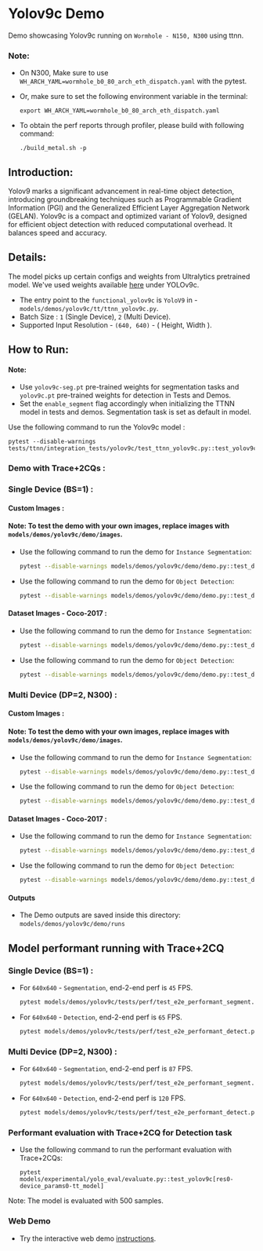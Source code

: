 # Yolov9c Demo
Demo showcasing Yolov9c running on `Wormhole - N150, N300` using ttnn.

### Note:

- On N300, Make sure to use `WH_ARCH_YAML=wormhole_b0_80_arch_eth_dispatch.yaml` with the pytest.

- Or, make sure to set the following environment variable in the terminal:
  ```
  export WH_ARCH_YAML=wormhole_b0_80_arch_eth_dispatch.yaml
  ```
- To obtain the perf reports through profiler, please build with following command:
  ```
  ./build_metal.sh -p
  ```

## Introduction:
Yolov9 marks a significant advancement in real-time object detection, introducing groundbreaking techniques such as Programmable Gradient Information (PGI) and the Generalized Efficient Layer Aggregation Network (GELAN). Yolov9c is a compact and optimized variant of Yolov9, designed for efficient object detection with reduced computational overhead. It balances speed and accuracy.

## Details:
The model picks up certain configs and weights from Ultralytics pretrained model. We've used weights available [here](https://docs.ultralytics.com/models/yolov9/#performance-on-ms-coco-dataset) under YOLOv9c.

- The entry point to the `functional_yolov9c` is `YoloV9` in - `models/demos/yolov9c/tt/ttnn_yolov9c.py`.
- Batch Size : `1` (Single Device), `2` (Multi Device).
- Supported Input Resolution - `(640, 640)` - ( Height, Width ).


## How to Run:
#### Note:
- Use `yolov9c-seg.pt` pre-trained weights for segmentation tasks and `yolov9c.pt` pre-trained weights for detection in Tests and Demos.
- Set the `enable_segment` flag accordingly when initializing the TTNN model in tests and demos. Segmentation task is set as default in model.


Use the following command to run the Yolov9c model :

  ```
  pytest --disable-warnings tests/ttnn/integration_tests/yolov9c/test_ttnn_yolov9c.py::test_yolov9c
  ```

### Demo with Trace+2CQs :

### Single Device (BS=1) :

#### Custom Images :

#### Note: To test the demo with your own images, replace images with `models/demos/yolov9c/demo/images`.

- Use the following command to run the demo for `Instance Segmentation`:

  ```bash
  pytest --disable-warnings models/demos/yolov9c/demo/demo.py::test_demo_segment
  ```

- Use the following command to run the demo for `Object Detection`:

  ```bash
  pytest --disable-warnings models/demos/yolov9c/demo/demo.py::test_demo_detect
  ```

#### Dataset Images - Coco-2017 :

- Use the following command to run the demo for `Instance Segmentation`:

  ```bash
  pytest --disable-warnings models/demos/yolov9c/demo/demo.py::test_demo_segment_dataset
  ```

- Use the following command to run the demo for `Object Detection`:

  ```bash
  pytest --disable-warnings models/demos/yolov9c/demo/demo.py::test_demo_detect_dataset
  ```

### Multi Device (DP=2, N300) :

#### Custom Images :

#### Note: To test the demo with your own images, replace images with `models/demos/yolov9c/demo/images`.

- Use the following command to run the demo for `Instance Segmentation`:

  ```bash
  pytest --disable-warnings models/demos/yolov9c/demo/demo.py::test_demo_segment_dp
  ```

- Use the following command to run the demo for `Object Detection`:

  ```bash
  pytest --disable-warnings models/demos/yolov9c/demo/demo.py::test_demo_detect_dp
  ```

#### Dataset Images - Coco-2017 :

- Use the following command to run the demo for `Instance Segmentation`:

  ```bash
  pytest --disable-warnings models/demos/yolov9c/demo/demo.py::test_demo_segment_dataset_dp
  ```

- Use the following command to run the demo for `Object Detection`:

  ```bash
  pytest --disable-warnings models/demos/yolov9c/demo/demo.py::test_demo_detect_dataset_dp
  ```

#### Outputs
- The Demo outputs are saved inside this directory: `models/demos/yolov9c/demo/runs`


## Model performant running with Trace+2CQ

### Single Device (BS=1) :

- For `640x640` - `Segmentation`, end-2-end perf is `45` FPS.

  ```bash
  pytest models/demos/yolov9c/tests/perf/test_e2e_performant_segment.py::test_e2e_performant
  ```

- For `640x640` - `Detection`, end-2-end perf is `65` FPS.

  ```bash
  pytest models/demos/yolov9c/tests/perf/test_e2e_performant_detect.py::test_e2e_performant
  ```

### Multi Device (DP=2, N300) :

- For `640x640` - `Segmentation`, end-2-end perf is `87` FPS.

  ```bash
  pytest models/demos/yolov9c/tests/perf/test_e2e_performant_segment.py::test_e2e_performant_dp
  ```

- For `640x640` - `Detection`, end-2-end perf is `120` FPS.

  ```bash
  pytest models/demos/yolov9c/tests/perf/test_e2e_performant_detect.py::test_e2e_performant_dp
  ```

### Performant evaluation with Trace+2CQ for Detection task

- Use the following command to run the performant evaluation with Trace+2CQs:

  ```
  pytest models/experimental/yolo_eval/evaluate.py::test_yolov9c[res0-device_params0-tt_model]
  ```
Note: The model is evaluated with 500 samples.

### Web Demo
- Try the interactive web demo [instructions](https://github.com/tenstorrent/tt-metal/blob/main/models/demos/yolov9c/web_demo/README.md).
